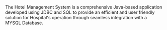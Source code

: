The Hotel Management System is a comprehensive Java-based application developed using JDBC and SQL to provide an efficient and user friendly solution for Hospital's operation through seamless integration with a MYSQL Database.
